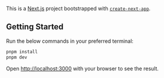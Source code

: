 This is a [Next.js](https://nextjs.org/) project bootstrapped with [`create-next-app`](https://github.com/vercel/next.js/tree/canary/packages/create-next-app).

## Getting Started

Run the below commands in your preferred terminal:

```bash
pnpm install
pnpm dev
```

Open [http://localhost:3000](http://localhost:3000) with your browser to see the result.
